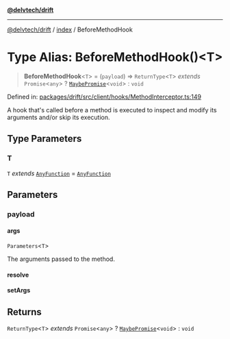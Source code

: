[**@delvtech/drift**](../../README.md)

***

[@delvtech/drift](../../README.md) / [index](../README.md) / BeforeMethodHook

# Type Alias: BeforeMethodHook()\<T\>

> **BeforeMethodHook**\<`T`\> = (`payload`) => `ReturnType`\<`T`\> *extends* `Promise`\<`any`\> ? [`MaybePromise`](MaybePromise.md)\<`void`\> : `void`

Defined in: [packages/drift/src/client/hooks/MethodInterceptor.ts:149](https://github.com/delvtech/drift/blob/95370f81f9813e8d583ed884b0b07657be0d8f2c/packages/drift/src/client/hooks/MethodInterceptor.ts#L149)

A hook that's called before a method is executed to inspect and modify its
arguments and/or skip its execution.

## Type Parameters

### T

`T` *extends* [`AnyFunction`](AnyFunction.md) = [`AnyFunction`](AnyFunction.md)

## Parameters

### payload

#### args

`Parameters`\<`T`\>

The arguments passed to the method.

#### resolve

#### setArgs

## Returns

`ReturnType`\<`T`\> *extends* `Promise`\<`any`\> ? [`MaybePromise`](MaybePromise.md)\<`void`\> : `void`
